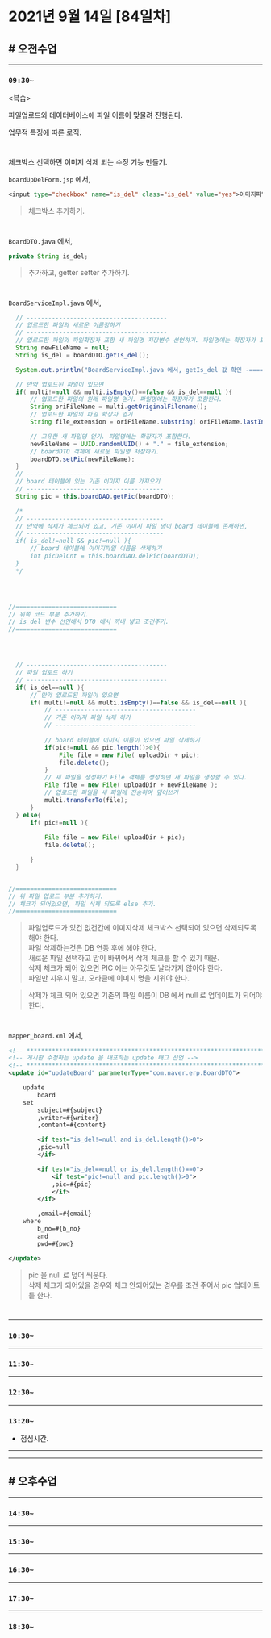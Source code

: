 # 2021년 9월 14일 [84일차]

## # 오전수업
----
### `09:30~`

<복습>   

파일업로드와 데이터베이스에 파일 이름이 맞물려 진행된다.      

업무적 특징에 따른 로직.   

#

체크박스 선택하면 이미지 삭제 되는 수정 기능 만들기.  

`boardUpDelForm.jsp` 에서,  

```jsp
<input type="checkbox" name="is_del" class="is_del" value="yes">이미지파일 삭제 (이미지 파일을 삭제할때 클릭하세요)

```
> 체크박스 추가하기.  

#

`BoardDTO.java` 에서,  

```java
private String is_del;
```
> 추가하고, getter setter 추가하기.  

#

`BoardServiceImpl.java` 에서,  

```java
  // ---------------------------------------
  // 업로드한 파일의 새로운 이름정하기
  // ---------------------------------------
  // 업로드한 파일의 파일확장자 포함 새 파일명 저장변수 선언하기. 파일명에는 확장자가 포함한다.  
  String newFileName = null;
  String is_del = boardDTO.getIs_del();

  System.out.println("BoardServiceImpl.java 에서, getIs_del 값 확인 -====>" + is_del);

  // 만약 업로드된 파일이 있으면 
  if( multi!=null && multi.isEmpty()==false && is_del==null ){
      // 업로드한 파일의 원래 파일명 얻기. 파일명에는 확장자가 포함한다.  
      String oriFileName = multi.getOriginalFilename();
      // 업로드한 파일의 파일 확장자 얻기
      String file_extension = oriFileName.substring( oriFileName.lastIndexOf(".")+1 );

      // 고유한 새 파일명 얻기. 파일명에는 확장자가 포함한다. 
      newFileName = UUID.randomUUID() + "." + file_extension;
      // boardDTO 객체에 새로운 파일명 저장하기.
      boardDTO.setPic(newFileName);
  }
  // --------------------------------------
  // board 테이블에 있는 기존 이미지 이름 가져오기
  // --------------------------------------
  String pic = this.boardDAO.getPic(boardDTO);

  /*
  // --------------------------------------
  // 만약에 삭제가 체크되어 있고, 기존 이미지 파일 명이 board 테이블에 존재하면,  
  // --------------------------------------
  if( is_del!=null && pic!=null ){
      // board 테이블에 이미지파일 이름을 삭제하기  
      int picDelCnt = this.boardDAO.delPic(boardDTO);
  }
  */




//============================
// 위쪽 코드 부분 추가하기. 
// is_del 변수 선언해서 DTO 에서 꺼내 넣고 조건주기.  
//============================




  // ---------------------------------------
  // 파일 업로드 하기
  // ---------------------------------------
  if( is_del==null ){
      // 만약 업로드된 파일이 있으면 
      if( multi!=null && multi.isEmpty()==false && is_del==null ){
          // ---------------------------------------
          // 기존 이미지 파일 삭제 하기
          // ---------------------------------------
      
          // board 테이블에 이미지 이름이 있으면 파일 삭제하기 
          if(pic!=null && pic.length()>0){
              File file = new File( uploadDir + pic);
              file.delete();
          }
          // 새 파일을 생성하기 File 객체를 생성하면 새 파일을 생성할 수 있다.  
          File file = new File( uploadDir + newFileName );
          // 업로드한 파일을 새 파일에 전송하여 덮어쓰기
          multi.transferTo(file);
      }
  } else{
      if( pic!=null ){
          
          File file = new File( uploadDir + pic);
          file.delete();

      }
  }


//============================
// 위 파일 업로드 부분 추가하기.
// 체크가 되어있으면, 파일 삭제 되도록 else 추가.  
//============================


```
> 파일업로드가 있건 없건간에 이미지삭제 체크박스 선택되어 있으면 삭제되도록 해야 한다.  
> 파일 삭제하는것은 DB 연동 후에 해야 한다.  
> 새로운 파일 선택하고 맘이 바뀌어서 삭제 체크를 할 수 있기 때문.   
> 삭제 체크가 되어 있으면 PIC 에는 아무것도 날라가지 않아야 한다.  
> 파일만 지우지 말고, 오라클에 이미지 명을 지워야 한다.  

> 삭제가 체크 되어 있으면 기존의 파일 이름이 DB 에서 null 로 업데이트가 되어야 한다.  

#


`mapper_board.xml` 에서,  

```xml
<!-- ********************************************************************* -->
<!-- 게시판 수정하는 update 을 내포하는 update 태그 선언 -->
<!-- ********************************************************************* -->
<update id="updateBoard" parameterType="com.naver.erp.BoardDTO">

    update 
        board 
    set 
        subject=#{subject}
        ,writer=#{writer}
        ,content=#{content}

        <if test="is_del!=null and is_del.length()>0">
        ,pic=null
        </if>

        <if test="is_del==null or is_del.length()==0">
            <if test="pic!=null and pic.length()>0">
            ,pic=#{pic}
            </if>
        </if>

        ,email=#{email}
    where 
        b_no=#{b_no}
        and
        pwd=#{pwd}

</update>
```
> pic 을 null 로 덮어 씌운다.  
> 삭제 체크가 되어있을 경우와 체크 안되어있는 경우를 조건 주어서 pic 업데이트를 한다.    

#

----
### `10:30~`








----
### `11:30~`








----
### `12:30~`








----
### `13:20~`

  - 점심시간.

---
---

## # 오후수업

---
### `14:30~`










---
### `15:30~`









----
### `16:30~`








----
### `17:30~`








----
### `18:30~`
